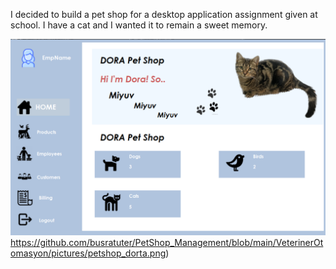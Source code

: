 I decided to build a pet shop for a desktop application assignment given at school. I have a cat and I wanted it to remain a sweet memory.


![DORA_PetShop](https://github.com/busratuter/PetShop_Management/blob/main/VeterinerOtomasyon/pictures/petshop_dorta.png)https://github.com/busratuter/PetShop_Management/blob/main/VeterinerOtomasyon/pictures/petshop_dorta.png)
